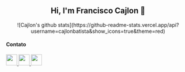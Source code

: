 <h2 align="center">Hi, I'm Francisco Cajlon 👋</h2>
 
<p align="center">![Cajlon's github stats](https://github-readme-stats.vercel.app/api?username=cajlonbatista&show_icons=true&theme=red)<p>

#### Contato
<a href="https://www.instagram.com/cajlonbatista/">
 <img src="https://image.flaticon.com/icons/svg/2111/2111463.svg" width="30"/>
</a>
<a href="https://www.facebook.com/franciscocajlon.jhonanthanmourabatista">
 <img src="https://image.flaticon.com/icons/svg/2111/2111398.svg" width="30"/>
</a>
<a href="https://www.linkedin.com/in/francisco-cajlon-jhonathan-moura-batista-20b9651aa/" target="_blank">
 <img src="https://image.flaticon.com/icons/svg/174/174857.svg" width="30"/>
</a>
